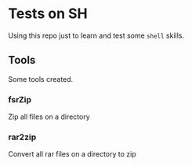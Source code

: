 # Tests on SH
 Using this repo just to learn and test some ```shell``` skills.
 ## Tools
 Some tools created.
 ### fsrZip
 Zip all files on a directory
 ### rar2zip
 Convert all rar files on a directory to zip
